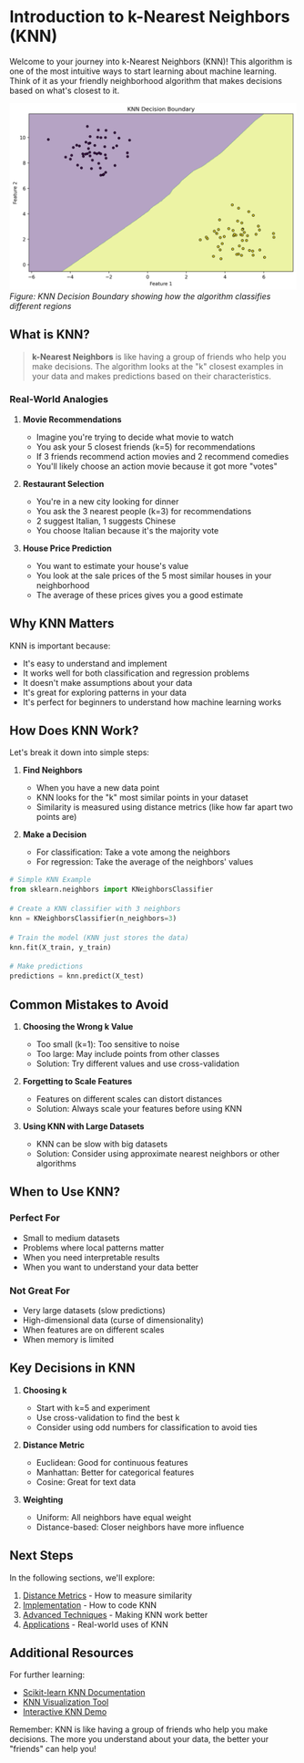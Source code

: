 # Introduction to k-Nearest Neighbors (KNN)

Welcome to your journey into k-Nearest Neighbors (KNN)! This algorithm is one of the most intuitive ways to start learning about machine learning. Think of it as your friendly neighborhood algorithm that makes decisions based on what's closest to it.

![KNN Decision Boundary](assets/knn_decision_boundary.png)
*Figure: KNN Decision Boundary showing how the algorithm classifies different regions*

## What is KNN?

> **k-Nearest Neighbors** is like having a group of friends who help you make decisions. The algorithm looks at the "k" closest examples in your data and makes predictions based on their characteristics.

### Real-World Analogies

1. **Movie Recommendations**
   - Imagine you're trying to decide what movie to watch
   - You ask your 5 closest friends (k=5) for recommendations
   - If 3 friends recommend action movies and 2 recommend comedies
   - You'll likely choose an action movie because it got more "votes"

2. **Restaurant Selection**
   - You're in a new city looking for dinner
   - You ask the 3 nearest people (k=3) for recommendations
   - 2 suggest Italian, 1 suggests Chinese
   - You choose Italian because it's the majority vote

3. **House Price Prediction**
   - You want to estimate your house's value
   - You look at the sale prices of the 5 most similar houses in your neighborhood
   - The average of these prices gives you a good estimate

## Why KNN Matters

KNN is important because:

- It's easy to understand and implement
- It works well for both classification and regression problems
- It doesn't make assumptions about your data
- It's great for exploring patterns in your data
- It's perfect for beginners to understand how machine learning works

## How Does KNN Work?

Let's break it down into simple steps:

1. **Find Neighbors**
   - When you have a new data point
   - KNN looks for the "k" most similar points in your dataset
   - Similarity is measured using distance metrics (like how far apart two points are)

2. **Make a Decision**
   - For classification: Take a vote among the neighbors
   - For regression: Take the average of the neighbors' values

```python
# Simple KNN Example
from sklearn.neighbors import KNeighborsClassifier

# Create a KNN classifier with 3 neighbors
knn = KNeighborsClassifier(n_neighbors=3)

# Train the model (KNN just stores the data)
knn.fit(X_train, y_train)

# Make predictions
predictions = knn.predict(X_test)
```

## Common Mistakes to Avoid

1. **Choosing the Wrong k Value**
   - Too small (k=1): Too sensitive to noise
   - Too large: May include points from other classes
   - Solution: Try different values and use cross-validation

2. **Forgetting to Scale Features**
   - Features on different scales can distort distances
   - Solution: Always scale your features before using KNN

3. **Using KNN with Large Datasets**
   - KNN can be slow with big datasets
   - Solution: Consider using approximate nearest neighbors or other algorithms

## When to Use KNN?

### Perfect For

- Small to medium datasets
- Problems where local patterns matter
- When you need interpretable results
- When you want to understand your data better

### Not Great For

- Very large datasets (slow predictions)
- High-dimensional data (curse of dimensionality)
- When features are on different scales
- When memory is limited

## Key Decisions in KNN

1. **Choosing k**
   - Start with k=5 and experiment
   - Use cross-validation to find the best k
   - Consider using odd numbers for classification to avoid ties

2. **Distance Metric**
   - Euclidean: Good for continuous features
   - Manhattan: Better for categorical features
   - Cosine: Great for text data

3. **Weighting**
   - Uniform: All neighbors have equal weight
   - Distance-based: Closer neighbors have more influence

## Next Steps

In the following sections, we'll explore:

1. [Distance Metrics](2-distance-metrics.md) - How to measure similarity
2. [Implementation](3-implementation.md) - How to code KNN
3. [Advanced Techniques](4-advanced.md) - Making KNN work better
4. [Applications](5-applications.md) - Real-world uses of KNN

## Additional Resources

For further learning:

- [Scikit-learn KNN Documentation](https://scikit-learn.org/stable/modules/neighbors.html)
- [KNN Visualization Tool](https://www.cs.waikato.ac.nz/ml/weka/)
- [Interactive KNN Demo](https://www.cs.cornell.edu/courses/cs4780/2018fa/lectures/lecturenote16.html)

Remember: KNN is like having a group of friends who help you make decisions. The more you understand about your data, the better your "friends" can help you!
